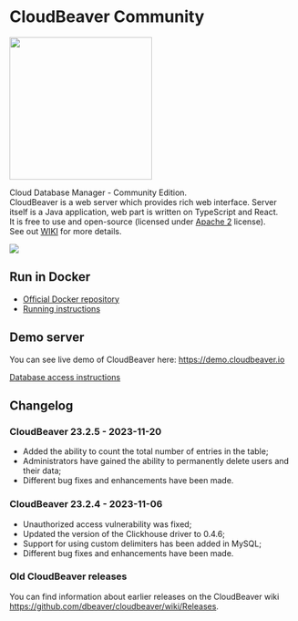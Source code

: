 # CloudBeaver Community

<img src="https://github.com/dbeaver/cloudbeaver/wiki/images/cloudbeaver-logo.png" width="250"/>

Cloud Database Manager - Community Edition.  
CloudBeaver is a web server which provides rich web interface. Server itself is a Java application, web part is written on TypeScript and React.  
It is free to use and open-source (licensed under [Apache 2](https://github.com/dbeaver/cloudbeaver/blob/devel/LICENSE) license).  
See out [WIKI](https://github.com/dbeaver/cloudbeaver/wiki) for more details.  

![](https://github.com/dbeaver/cloudbeaver/wiki/images/demo_screenshot_1.png)

## Run in Docker

- [Official Docker repository](https://hub.docker.com/r/dbeaver/cloudbeaver)
- [Running instructions](https://github.com/dbeaver/cloudbeaver/wiki/Run-Docker-Container)

## Demo server

You can see live demo of CloudBeaver here: https://demo.cloudbeaver.io  

[Database access instructions](https://github.com/dbeaver/cloudbeaver/wiki/Demo-Server)

## Changelog

### CloudBeaver 23.2.5 - 2023-11-20

- Added the ability to count the total number of entries in the table;
- Administrators have gained the ability to permanently delete users and their data;
- Different bug fixes and enhancements have been made.


### CloudBeaver 23.2.4 - 2023-11-06

- Unauthorized access vulnerability was fixed;
- Updated the version of the Clickhouse driver to 0.4.6;
- Support for using custom delimiters has been added in MySQL;
- Different bug fixes and enhancements have been made.



### Old CloudBeaver releases

You can find information about earlier releases on the CloudBeaver wiki https://github.com/dbeaver/cloudbeaver/wiki/Releases.

